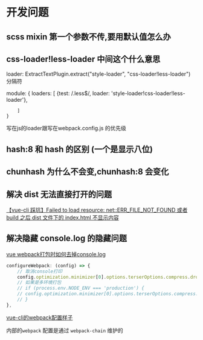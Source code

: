 # 开发问题

## scss mixin 第一个参数不传,要用默认值怎么办

## css-loader!less-loader 中间这个什么意思

loader: ExtractTextPlugin.extract("style-loader", "css-loader!less-loader")
分隔符

module: {
        loaders: [
            {test: /\.less$/, loader: 'style-loader!css-loader!less-loader'},

        ]
    }

写在js的loader跟写在webpack.config.js 的优先级

## hash:8 和 hash 的区别 (一个是显示八位)

## chunhash 为什么不会变,chunhash:8 会变化

## 解决 dist 无法直接打开的问题

[【vue-cli 踩坑】Failed to load resource: net::ERR_FILE_NOT_FOUND 或者 build 之后 dist 文件下的 index.html 不显示内容](https://blog.csdn.net/aihuanhuan110/article/details/89476360)

## 解决隐藏 console.log 的隐藏问题

[vue webpack打包时如何去掉console.log](https://blog.csdn.net/rainbow8300/article/details/88869194)

```js
configureWebpack: (config) => {
    // 取消console打印
    config.optimization.minimizer[0].options.terserOptions.compress.drop_console = true;
    // 如果是多环境打包
    // if (process.env.NODE_ENV === 'production') {
    // config.optimization.minimizer[0].options.terserOptions.compress.drop_console = true
    // }
},
```

[vue-cli的webpack配置样子](https://blog.csdn.net/weixin_44524836/article/details/88376804)

内部的`webpack` 配置是通过 `webpack-chain` 维护的

